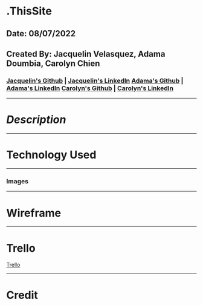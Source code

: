 # .ThisSite

## Date: 08/07/2022

## Created By: Jacquelin Velasquez, Adama Doumbia, Carolyn Chien

### [Jacquelin's Github](https://github.com/v-jacx) | [Jacquelin's LinkedIn]() [Adama's Github](https://github.com/apd5392/) | [Adama's LinkedIn](www.linkedin.com/in/adama-doumbia223) [Carolyn's Github](https://github.com/Carolynchien) | [Carolyn's LinkedIn]()

---

# **_Description_**



---

# **Technology Used**



---
### **Images**



---

# **Wireframe**



---

# **Trello**

[Trello]()

---

# **Credit**

